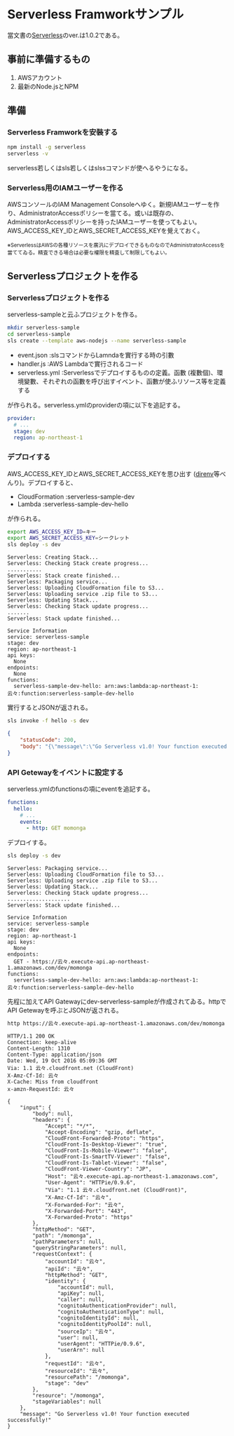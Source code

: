 Serverless Framworkサンプル
==
當文書の[Serverless](https://serverless.com/)のver.は1.0.2である。

事前に準備するもの
--
1. AWSアカウント
2. 最新のNode.jsとNPM

準備
--
### Serverless Framworkを安裝する
```sh
npm install -g serverless
serverless -v
```

serverless若しくはsls若しくはslssコマンドが使へるやうになる。

### Serverless用のIAMユーザーを作る
AWSコンソールのIAM Management Consoleへゆく。新規IAMユーザーを作り、AdministratorAccessポリシーを當てる。或いは既存の、AdministratorAccessポリシーを持ったIAMユーザーを使ってもよい。AWS_ACCESS_KEY_IDとAWS_SECRET_ACCESS_KEYを覺えておく。

<small>※ServerlessはAWSの各種リソースを廣汎にデプロイできるものなのでAdministratorAccessを當ててゐる。精査できる場合は必要な權限を精査して制限してもよい。</small>

Serverlessプロジェクトを作る
--
### Serverlessプロジェクトを作る
serverless-sampleと云ふプロジェクトを作る。

```sh
mkdir serverless-sample
cd serverless-sample
sls create --template aws-nodejs --name serverless-sample
```

- event.json :slsコマンドからLamndaを實行する時の引數
- handler.js :AWS Lambdaで實行されるコード
- serverless.yml :Serverlessでデプロイするものの定義。函數 (複數個)、環境變數、それぞれの函數を呼び出すイベント、函數が使ふリソース等を定義する

が作られる。serverless.ymlのproviderの項に以下を追記する。

```yaml
provider:
  # ...
  stage: dev
  region: ap-northeast-1
```

### デプロイする
AWS_ACCESS_KEY_IDとAWS_SECRET_ACCESS_KEYを思ひ出す ([direnv](http://direnv.net/)等べんり)。デプロイすると、

- CloudFormation :serverless-sample-dev
- Lambda :serverless-sample-dev-hello

が作られる。

```sh
export AWS_ACCESS_KEY_ID=キー
export AWS_SECRET_ACCESS_KEY=シークレット
sls deploy -s dev
```

```
Serverless: Creating Stack...
Serverless: Checking Stack create progress...
...........
Serverless: Stack create finished...
Serverless: Packaging service...
Serverless: Uploading CloudFormation file to S3...
Serverless: Uploading service .zip file to S3...
Serverless: Updating Stack...
Serverless: Checking Stack update progress...
.......
Serverless: Stack update finished...

Service Information
service: serverless-sample
stage: dev
region: ap-northeast-1
api keys:
  None
endpoints:
  None
functions:
  serverless-sample-dev-hello: arn:aws:lambda:ap-northeast-1:云々:function:serverless-sample-dev-hello
```

實行するとJSONが返される。

```sh
sls invoke -f hello -s dev
```

```json
{
    "statusCode": 200,
    "body": "{\"message\":\"Go Serverless v1.0! Your function executed successfully!\",\"input\":{}}"
}
```

### API Getewayをイベントに設定する
serverless.ymlのfunctionsの項にeventを追記する。

```yaml
functions:
  hello:
    # ...
    events:
      - http: GET momonga
```

デプロイする。

```sh
sls deploy -s dev
```

```
Serverless: Packaging service...
Serverless: Uploading CloudFormation file to S3...
Serverless: Uploading service .zip file to S3...
Serverless: Updating Stack...
Serverless: Checking Stack update progress...
....................
Serverless: Stack update finished...

Service Information
service: serverless-sample
stage: dev
region: ap-northeast-1
api keys:
  None
endpoints:
  GET - https://云々.execute-api.ap-northeast-1.amazonaws.com/dev/momonga
functions:
  serverless-sample-dev-hello: arn:aws:lambda:ap-northeast-1:云々:function:serverless-sample-dev-hello
```

先程に加えてAPI Gatewayにdev-serverless-sampleが作成されてゐる。httpでAPI Getewayを呼ぶとJSONが返される。

```sh
http https://云々.execute-api.ap-northeast-1.amazonaws.com/dev/momonga
```

```
HTTP/1.1 200 OK
Connection: keep-alive
Content-Length: 1310
Content-Type: application/json
Date: Wed, 19 Oct 2016 05:09:36 GMT
Via: 1.1 云々.cloudfront.net (CloudFront)
X-Amz-Cf-Id: 云々
X-Cache: Miss from cloudfront
x-amzn-RequestId: 云々

{
    "input": {
        "body": null,
        "headers": {
            "Accept": "*/*",
            "Accept-Encoding": "gzip, deflate",
            "CloudFront-Forwarded-Proto": "https",
            "CloudFront-Is-Desktop-Viewer": "true",
            "CloudFront-Is-Mobile-Viewer": "false",
            "CloudFront-Is-SmartTV-Viewer": "false",
            "CloudFront-Is-Tablet-Viewer": "false",
            "CloudFront-Viewer-Country": "JP",
            "Host": "云々.execute-api.ap-northeast-1.amazonaws.com",
            "User-Agent": "HTTPie/0.9.6",
            "Via": "1.1 云々.cloudfront.net (CloudFront)",
            "X-Amz-Cf-Id": "云々",
            "X-Forwarded-For": "云々",
            "X-Forwarded-Port": "443",
            "X-Forwarded-Proto": "https"
        },
        "httpMethod": "GET",
        "path": "/momonga",
        "pathParameters": null,
        "queryStringParameters": null,
        "requestContext": {
            "accountId": "云々",
            "apiId": "云々",
            "httpMethod": "GET",
            "identity": {
                "accountId": null,
                "apiKey": null,
                "caller": null,
                "cognitoAuthenticationProvider": null,
                "cognitoAuthenticationType": null,
                "cognitoIdentityId": null,
                "cognitoIdentityPoolId": null,
                "sourceIp": "云々",
                "user": null,
                "userAgent": "HTTPie/0.9.6",
                "userArn": null
            },
            "requestId": "云々",
            "resourceId": "云々",
            "resourcePath": "/momonga",
            "stage": "dev"
        },
        "resource": "/momonga",
        "stageVariables": null
    },
    "message": "Go Serverless v1.0! Your function executed successfully!"
}
```
